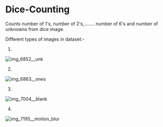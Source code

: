 # Dice-Counting
Counts number of 1's, number of 2's,........ number of 6's and number of unknowns from dice image.

Different types of images in dataset:-

1)
![img_6852__unk](https://user-images.githubusercontent.com/20256767/95033565-b8c46980-068c-11eb-8001-1fb024e573c4.jpg)

2)
![img_6863__ones](https://user-images.githubusercontent.com/20256767/95033570-bbbf5a00-068c-11eb-841d-1f14516d84c1.jpg)

3)
![img_7004__blank](https://user-images.githubusercontent.com/20256767/95033588-c8dc4900-068c-11eb-97d0-ecf3fe580c0d.jpg)

4)
![img_7195__motion_blur](https://user-images.githubusercontent.com/20256767/95033598-d1348400-068c-11eb-86fa-19a24c6393fb.jpg)

